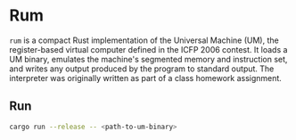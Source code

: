 # Rum

`rum` is a compact Rust implementation of the Universal Machine (UM), the
register-based virtual computer defined in the ICFP 2006 contest. It loads a UM
binary, emulates the machine's segmented memory and instruction set, and writes
any output produced by the program to standard output. The interpreter was
originally written as part of a class homework assignment.

## Run

```bash
cargo run --release -- <path-to-um-binary>
```
